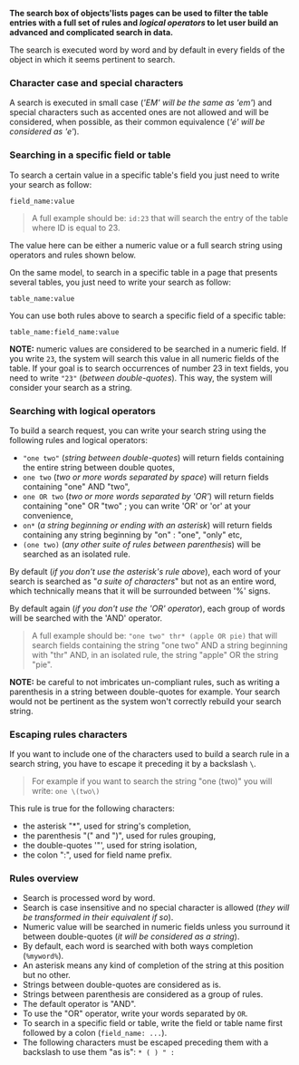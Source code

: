 
**The search box of objects'lists pages can be used to filter the table entries with
a full set of rules and <em>logical operators</em> to let user build an advanced and complicated search in data.**

The search is executed word by word and by default in every fields of the object in which it seems pertinent to search.

### Character case and special characters

A search is executed in small case (*'EM' will be the same as 'em'*) and special characters such as accented ones are not allowed and will
be considered, when possible, as their common equivalence (*'é' will be considered as 'e'*).

### Searching in a specific field or table

To search a certain value in a specific table's field you just need to write your search as follow:

    field_name:value

>   A full example should be: `id:23` that will search the entry of the table where ID is equal to 23.

The value here can be either a numeric value or a full search string using operators and rules shown below.

On the same model, to search in a specific table in a page that presents several tables, you just need to write your search as follow:

    table_name:value

You can use both rules above to search a specific field of a specific table:

    table_name:field_name:value

**NOTE:** numeric values are considered to be searched in a numeric field. If you write `23`, the system will search this value in all numeric fields of the table. If your goal is to search occurrences of number 23 in text fields, you need to write `"23"` (*between double-quotes*). This way, the system will consider your search as a string.

### Searching with logical operators

To build a search request, you can write your search string using the following rules and logical operators:

-   `"one two"` (*string between double-quotes*) will return fields containing the entire string between double quotes,
-   `one two` (*two or more words separated by space*) will return fields containing "one" AND "two",
-   `one OR two` (*two or more words separated by 'OR'*) will return fields containing "one" OR "two" ; you can write 'OR' or 'or' at your convenience,
-   `on*` (*a string beginning or ending with an asterisk*) will return fields containing any string beginning by "on" : "one", "only" etc,
-   `(one two)` (*any other suite of rules between parenthesis*) will be searched as an isolated rule.

By default (*if you don't use the asterisk's rule above*), each word of your search is searched as "*a suite of characters*" but not as an entire word, which technically means that it will be surrounded between '%' signs.

By default again (*if you don't use the 'OR' operator*), each group of words will be searched with the 'AND' operator.

>   A full example should be: `"one two" thr* (apple OR pie)` that will search fields containing the string "one two" AND a string beginning with "thr" AND, in an isolated rule, the string "apple" OR the string "pie".

**NOTE:** be careful to not imbricates un-compliant rules, such as writing a parenthesis in a string between double-quotes for example. Your search would not be pertinent as the system won't correctly rebuild your search string.

### Escaping rules characters

If you want to include one of the characters used to build a search rule in a search string, you have to escape it preceding it by a backslash `\`.

>   For example if you want to search the string "one (two)" you will write: `one \(two\)`

This rule is true for the following characters:

-   the asterisk "\*", used for string's completion,
-   the parenthesis "(" and ")", used for rules grouping,
-   the double-quotes '"', used for string isolation,
-   the colon ":", used for field name prefix.

### Rules overview

-   Search is processed word by word.
-   Search is case insensitive and no special character is allowed (*they will be transformed in their equivalent if so*).
-   Numeric value will be searched in numeric fields unless you surround it between double-quotes (*it will be considered as a string*).
-   By default, each word is searched with both ways completion (`%myword%`).
-   An asterisk means any kind of completion of the string at this position but no other.
-   Strings between double-quotes are considered as is.
-   Strings between parenthesis are considered as a group of rules.
-   The default operator is "AND".
-   To use the "OR" operator, write your words separated by ` OR `.
-   To search in a specific field or table, write the field or table name first followed by a colon (`field_name: ...`).
-   The following characters must be escaped preceding them with a backslash to use them "as is": `* ( ) " :`

